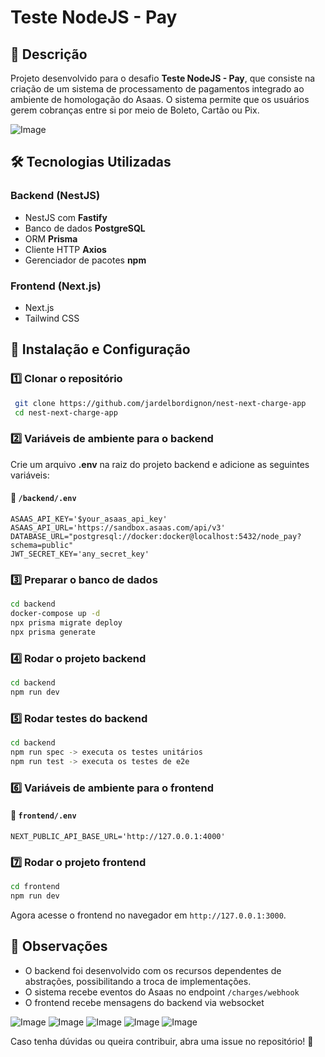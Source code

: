 # Teste NodeJS - Pay

## 📌 Descrição
Projeto desenvolvido para o desafio **Teste NodeJS - Pay**, que consiste na criação de um sistema de processamento de pagamentos integrado ao ambiente de homologação do Asaas. O sistema permite que os usuários gerem cobranças entre si por meio de Boleto, Cartão ou Pix.

![Image](https://raw.githubusercontent.com/jardelbordignon/nest-next-charge-app/refs/heads/main/assets/clip.gif)

## 🛠 Tecnologias Utilizadas
### **Backend (NestJS)**
- NestJS com **Fastify**
- Banco de dados **PostgreSQL**
- ORM **Prisma**
- Cliente HTTP **Axios**
- Gerenciador de pacotes **npm**

### **Frontend (Next.js)**
- Next.js
- Tailwind CSS


## 🚀 Instalação e Configuração

### **1️⃣ Clonar o repositório**
```sh
 git clone https://github.com/jardelbordignon/nest-next-charge-app
 cd nest-next-charge-app
```

### **2️⃣ Variáveis de ambiente para o backend**
Crie um arquivo **.env** na raiz do projeto backend e adicione as seguintes variáveis:

#### 🔹 `/backend/.env`
```
ASAAS_API_KEY='$your_asaas_api_key'
ASAAS_API_URL='https://sandbox.asaas.com/api/v3'
DATABASE_URL="postgresql://docker:docker@localhost:5432/node_pay?schema=public"
JWT_SECRET_KEY='any_secret_key'
```

### **3️⃣ Preparar o banco de dados**

```sh
cd backend
docker-compose up -d
npx prisma migrate deploy
npx prisma generate
```

### **4️⃣ Rodar o projeto backend**
```sh
cd backend
npm run dev
```

### **5️⃣ Rodar testes do backend**
```sh
cd backend
npm run spec -> executa os testes unitários
npm run test -> executa os testes de e2e
```


### **6️⃣ Variáveis de ambiente para o frontend**

#### 🔹 `frontend/.env`
```
NEXT_PUBLIC_API_BASE_URL='http://127.0.0.1:4000'
```

### **7️⃣ Rodar o projeto frontend**
```sh
cd frontend
npm run dev
```

Agora acesse o frontend no navegador em `http://127.0.0.1:3000`.

## 📝 Observações
- O backend foi desenvolvido com os recursos dependentes de abstrações, possibilitando a troca de implementações.
- O sistema recebe eventos do Asaas no endpoint `/charges/webhook`
- O frontend recebe mensagens do backend via websocket

![Image](https://raw.githubusercontent.com/jardelbordignon/nest-next-charge-app/refs/heads/main/assets/signup.png)
![Image](https://raw.githubusercontent.com/jardelbordignon/nest-next-charge-app/refs/heads/main/assets/signin.png)
![Image](https://raw.githubusercontent.com/jardelbordignon/nest-next-charge-app/refs/heads/main/assets/charges.png)
![Image](https://raw.githubusercontent.com/jardelbordignon/nest-next-charge-app/refs/heads/main/assets/newcharge.png)
![Image](https://raw.githubusercontent.com/jardelbordignon/nest-next-charge-app/refs/heads/main/assets/swagger.png)


Caso tenha dúvidas ou queira contribuir, abra uma issue no repositório! 🚀

